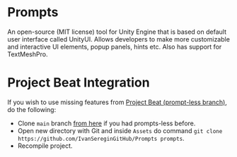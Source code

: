 # Prompts

An open-source (MIT license) tool for Unity Engine that is based on default user interface called UnityUI. Allows developers to make more customizable and interactive UI elements, popup panels, hints etc.
Also has support for TextMeshPro.


# Project Beat Integration
If you wish to use missing features from [Project Beat (prompt-less branch)](https://github.com/IvanSereginGitHub/Project-Beat-3D/tree/prompts-less), do the following:
* Clone `main` branch [from here](https://github.com/IvanSereginGitHub/Project-Beat-3D) if you had prompts-less before.
* Open new directory with Git and inside `Assets` do command `git clone https://github.com/IvanSereginGitHub/Prompts prompts`.
* Recompile project.
